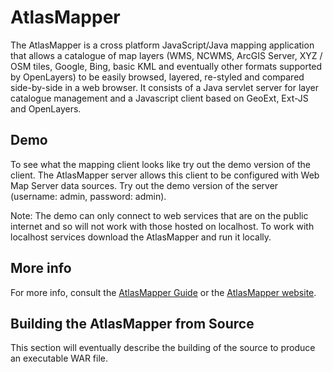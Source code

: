 AtlasMapper
===========

The AtlasMapper is a cross platform JavaScript/Java mapping application that allows a catalogue of map layers (WMS, NCWMS, ArcGIS Server, XYZ / OSM tiles, Google, Bing, basic KML and eventually other formats supported by OpenLayers) to be easily browsed, layered, re-styled and compared side-by-side in a web browser. It consists of a Java servlet server for layer catalogue management and a Javascript client based on GeoExt, Ext-JS and OpenLayers.

Demo
----

To see what the mapping client looks like try out the demo version of the client. The AtlasMapper server allows this client to be configured with Web Map Server data sources. Try out the demo version of the server (username: admin, password: admin).

Note: The demo can only connect to web services that are on the public internet and so will not work with those hosted on localhost. To work with localhost services download the AtlasMapper and run it locally.

More info
---------

For more info, consult the <a href="https://github.com/atlasmapper/atlasmapper/blob/master/INSTALL.md">AtlasMapper Guide</a> or the <a href="http://atlasmapper.org/">AtlasMapper website</a>.

Building the AtlasMapper from Source
------------------------------------

This section will eventually describe the building of the source to produce an executable WAR file.
